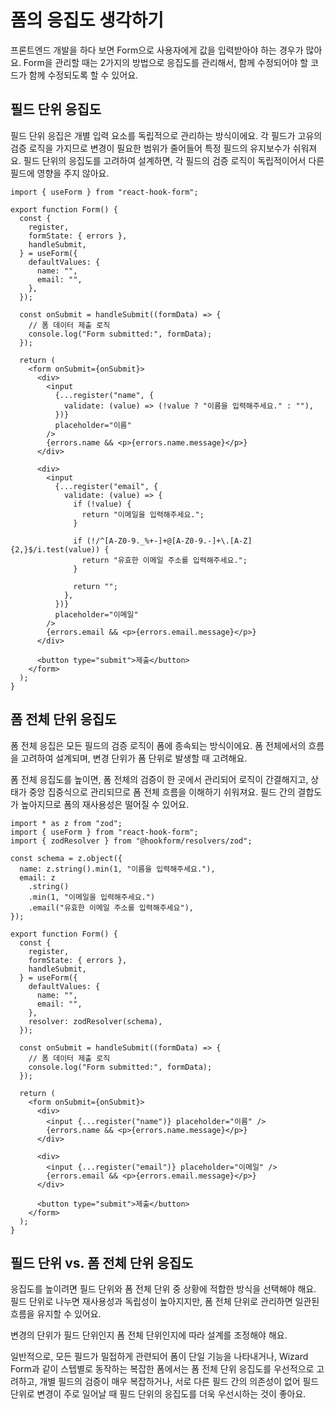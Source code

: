 # 폼의 응집도 생각하기

<div style="margin-top: 16px">
<Badge type="info" text="응집도" />
</div>

프론트엔드 개발을 하다 보면 Form으로 사용자에게 값을 입력받아야 하는 경우가 많아요. 
Form을 관리할 때는 2가지의 방법으로 응집도를 관리해서, 함께 수정되어야 할 코드가 함께 수정되도록 할 수 있어요.

## 필드 단위 응집도

필드 단위 응집은 개별 입력 요소를 독립적으로 관리하는 방식이에요. 
각 필드가 고유의 검증 로직을 가지므로 변경이 필요한 범위가 줄어들어 특정 필드의 유지보수가 쉬워져요. 
필드 단위의 응집도를 고려하여 설계하면, 각 필드의 검증 로직이 독립적이어서 다른 필드에 영향을 주지 않아요.

```tsx
import { useForm } from "react-hook-form";

export function Form() {
  const {
    register,
    formState: { errors },
    handleSubmit,
  } = useForm({
    defaultValues: {
      name: "",
      email: "",
    },
  });

  const onSubmit = handleSubmit((formData) => {
    // 폼 데이터 제출 로직
    console.log("Form submitted:", formData);
  });

  return (
    <form onSubmit={onSubmit}>
      <div>
        <input
          {...register("name", {
            validate: (value) => (!value ? "이름을 입력해주세요." : ""),
          })}
          placeholder="이름"
        />
        {errors.name && <p>{errors.name.message}</p>}
      </div>

      <div>
        <input
          {...register("email", {
            validate: (value) => {
              if (!value) {
                return "이메일을 입력해주세요.";
              }

              if (!/^[A-Z0-9._%+-]+@[A-Z0-9.-]+\.[A-Z]{2,}$/i.test(value)) {
                return "유효한 이메일 주소를 입력해주세요.";
              }

              return "";
            },
          })}
          placeholder="이메일"
        />
        {errors.email && <p>{errors.email.message}</p>}
      </div>

      <button type="submit">제출</button>
    </form>
  );
}
```

## 폼 전체 단위 응집도

폼 전체 응집은 모든 필드의 검증 로직이 폼에 종속되는 방식이에요. 폼 전체에서의 흐름을 고려하여 설계되며, 변경 단위가 폼 단위로 발생할 때 고려해요. 

폼 전체 응집도를 높이면, 폼 전체의 검증이 한 곳에서 관리되어 로직이 간결해지고, 상태가 중앙 집중식으로 관리되므로 폼 전체 흐름을 이해하기 쉬워져요. 필드 간의 결합도가 높아지므로 폼의 재사용성은 떨어질 수 있어요.

```tsx
import * as z from "zod";
import { useForm } from "react-hook-form";
import { zodResolver } from "@hookform/resolvers/zod";

const schema = z.object({
  name: z.string().min(1, "이름을 입력해주세요."),
  email: z
    .string()
    .min(1, "이메일을 입력해주세요.")
    .email("유효한 이메일 주소를 입력해주세요"),
});

export function Form() {
  const {
    register,
    formState: { errors },
    handleSubmit,
  } = useForm({
    defaultValues: {
      name: "",
      email: "",
    },
    resolver: zodResolver(schema),
  });

  const onSubmit = handleSubmit((formData) => {
    // 폼 데이터 제출 로직
    console.log("Form submitted:", formData);
  });

  return (
    <form onSubmit={onSubmit}>
      <div>
        <input {...register("name")} placeholder="이름" />
        {errors.name && <p>{errors.name.message}</p>}
      </div>

      <div>
        <input {...register("email")} placeholder="이메일" />
        {errors.email && <p>{errors.email.message}</p>}
      </div>

      <button type="submit">제출</button>
    </form>
  );
}
```

## 필드 단위 vs. 폼 전체 단위 응집도

응집도를 높이려면 필드 단위와 폼 전체 단위 중 상황에 적합한 방식을 선택해야 해요. 
필드 단위로 나누면 재사용성과 독립성이 높아지지만, 폼 전체 단위로 관리하면 일관된 흐름을 유지할 수 있어요. 

변경의 단위가 필드 단위인지 폼 전체 단위인지에 따라 설계를 조정해야 해요. 

일반적으로, 모든 필드가 밀접하게 관련되어 폼이 단일 기능을 나타내거나, Wizard Form과 같이 스텝별로 동작하는 복잡한 폼에서는 폼 전체 단위 응집도를 우선적으로 고려하고, 
개별 필드의 검증이 매우 복잡하거나, 서로 다른 필드 간의 의존성이 없어 필드 단위로 변경이 주로 일어날 때 필드 단위의 응집도를 더욱 우선시하는 것이 좋아요.